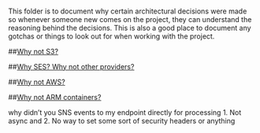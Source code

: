 ####

This folder is to document why certain architectural decisions were made so whenever someone new comes on the project, they can understand the reasoning behind the decisions. This is also a good place to document any gotchas or things to look out for when working with the project.

##[Why not S3?](why-not-s3.md "Why not S3")

##[Why SES? Why not other providers?](why-ses.md "Why SES? Why not other providers?")

##[Why not AWS?](why-not-aws.md "Why not AWS?")

##[Why not ARM containers?](why-not-arm64.md "Why not ARM containers?")

why didn’t you SNS events to my endpoint directly for processing 1. Not async and 2. No way to set some sort of security headers or anything
